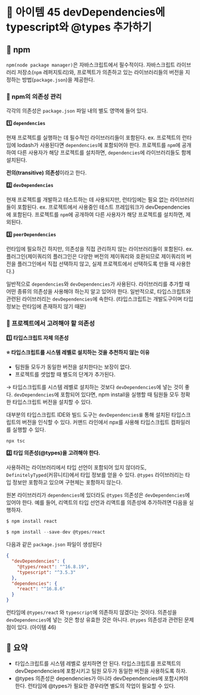 # 📎 아이템 45 devDependencies에 typescript와 @types 추가하기

## 📍 npm

`npm(node package manager)`은 자바스크립트에서 필수적이다. 자바스크립트 라이브러리 저장소(`npm` 레퍼지토리)와, 프로젝트가 의존하고 있는 라이브러리들의 버전을 지정하는 방법(`package.json`)을 제공한다.

### 🔗 npm의 의존성 관리

각각의 의존성은 `package.json` 파일 내의 별도 영역에 들어 있다.

**1️⃣ `dependencies`**

현재 프로젝트를 실행하는 데 필수적인 라이브러리들이 포함된다. ex. 프로젝트의 런타임에 lodash가 사용된다면 `dependencies`에 포함되어야 한다. 프로젝트를 `npm`에 공개하여 다른 사용자가 해당 프로젝트를 설치하면, `dependencies`에 라이브러리들도 함께 설치된다.

**전의(transitive) 의존성**이라고 한다.

**2️⃣ `devDependencies`**

현재 프로젝트를 개발하고 테스트하는 데 사용되지만, 런타임에는 필요 없는 라이브러리들이 포함된다. ex. 프로젝트에서 사용중인 테스트 프레임워크가 devDependencies에 포함된다. 프로젝트를 `npm`에 공개하여 다른 사용자가 해당 프로젝트를 설치하면, 제외된다.

**3️⃣ `peerDependencies`**

런타임에 필요하긴 하지만, 의존성을 직접 관리하지 않는 라이브러리들이 포함된다. ex. 플러그인(제이쿼리의 플러그인은 다양한 버전의 제이쿼리와 호환되므로 제이쿼리의 버전을 플러그인에서 직접 선택하지 않고, 실제 프로젝트에서 선택하도록 만들 때 사용한다.)

일반적으로 `dependencies`와 `devDependencies`가 사용된다. 라이브러리를 추가할 때 어떤 종류의 의존성을 사용해야 하는지 알고 있어야 한다. 일반적으로, 타입스크립트와 관련된 라이브러리는 `devDependencies`에 속한다. (타입스크립트는 개발도구이며 타입 정보는 런타임에 존재하지 않기 때문)

### 🔗 프로젝트에서 고려해야 할 의존성

**1️⃣ 타입스크립트 자체 의존성**

**⭐️ 타입스크립트를 시스템 레벨로 설치하는 것을 추천하지 않는 이유**

* 팀원들 모두가 동일한 버전을 설치한다는 보장이 없다.
* 프로젝트를 셋업할 때 별도의 단계가 추가된다.

→ 타입스크립트를 시스템 레벨로 설치하는 것보다 `devDependencies`에 넣는 것이 좋다. `devDependencies`에 포함되어 있다면, npm install을 실행할 때 팀원들 모두 정확한 타입스크립트 버전을 설치할 수 있다.

대부분의 타입스크립트 IDE와 빌드 도구는 `devDependencies를` 통해 설치된 타입스크립트의 버전을 인식할 수 있다.  커맨드 라인에서 npx를 사용해 타입스크립트 컴파일러를 실행할 수 있다.

```typescript
npx tsc
```

**2️⃣ 타입 의존성(@types)을 고려해야 한다.**

사용하려는 라이브러리에서 타입 선언이 포함되어 있지 않더라도, `DefinitelyTyped`(커뮤니티)에서 타입 정보를 얻을 수 있다. `@types` 라이브러리는 타입 정보만 포함하고 있으며 구현체는 포함하지 않는다.

원본 라이브러리가 `dependencies`에 있더라도 `@types` 의존성은 `devDependencies`에 있어야 한다. 예를 들어, 리액트의 타입 선언과 리액트를 의존성에 추가하려면 다음을 실행하자.

```typescript
$ npm install react

$ npm install --save-dev @types/react
```

다음과 같은 `package.json` 파일이 생성된다

```json
{
  "devDependencies": {
    "@types/react": "^16.8.19",
    "typescript": "^3.5.3"
  },
  "dependencies": {
    "react": "^16.8.6"
  }
}
```

런타임에 `@types/reac`t 와 `typescript`에 의존하지 않겠다는 것이다.  의존성을 `devDependencies`에 넣는 것은 항상 유효한 것은 아니다. `@types` 의존성과 관련된 문제점이 있다. (아이템 46)

## 📍 요약

* 타입스크립트를 시스템 레벨로 설치하면 안 된다. 타입스크립트를 프로젝트의 devDependencies에 포함시키고 팀원 모두가 동일한 버전을 사용하도록 하자.
* @types 의존성은 dependencies가 아니라 devDependencies에 포함시켜야 한다. 런타임에 @types가 필요한 경우라면 별도의 작업이 필요할 수 있다.
